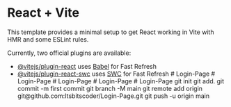 # React + Vite

This template provides a minimal setup to get React working in Vite with HMR and some ESLint rules.

Currently, two official plugins are available:

- [@vitejs/plugin-react](https://github.com/vitejs/vite-plugin-react/blob/main/packages/plugin-react/README.md) uses [Babel](https://babeljs.io/) for Fast Refresh
- [@vitejs/plugin-react-swc](https://github.com/vitejs/vite-plugin-react-swc) uses [SWC](https://swc.rs/) for Fast Refresh
#   L o g i n - P a g e  
 #   L o g i n - P a g e  
 #   L o g i n - P a g e  
 #   L o g i n - P a g e  
 #   L o g i n - P a g e  
 g i t  
 i n i t  
 g i t  
 a d d .  
 g i t  
 c o m m i t  
 - m  
 f i r s t   c o m m i t  
 g i t  
 b r a n c h  
 - M  
 m a i n  
 g i t  
 r e m o t e  
 a d d  
 o r i g i n  
 g i t @ g i t h u b . c o m : I t s b i t s c o d e r / L o g i n - P a g e . g i t  
 g i t  
 p u s h  
 - u  
 o r i g i n  
 m a i n  
 